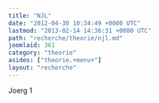 ```yaml
---
title: "NJL"
date: "2012-04-30 10:34:49 +0000 UTC"
lastmod: "2013-02-14 14:36:31 +0000 UTC"
path: "recherche/theorie/njl.md"
joomlaid: 361
category: "theorie"
asides: ["theorie.+menu+"]
layout: "recherche"
---
```

Joerg 1

